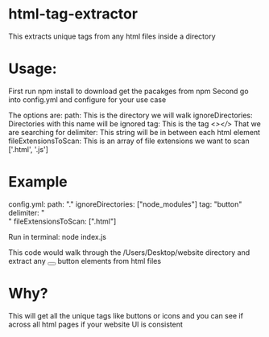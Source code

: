 # html-tag-extractor
This extracts unique tags from any html files inside a directory

# Usage:
First run npm install to download get the pacakges from npm
Second go into config.yml and configure for your use case

The options are:
path: This is the directory we will walk
ignoreDirectories: Directories with this name will be ignored
tag: This is the tag <*></*> That we are searching for
delimiter: This string will be in between each html element
fileExtensionsToScan: This is an array of file extensions we want to scan ['.html', '.js']

# Example
config.yml:
path: "."
ignoreDirectories: ["node_modules"]
tag: "button"
delimiter: "<br>"
fileExtensionsToScan: [".html"]

Run in terminal:
node index.js

This code would walk through the /Users/Desktop/website directory and extract any <button></button> button elements from html files

# Why?

This will get all the unique tags like buttons or icons and you can see if across all html pages if your website UI is consistent
